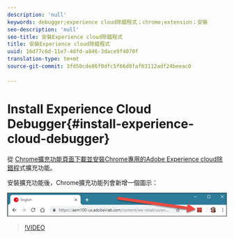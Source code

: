 ```yaml
---
description: 'null'
keywords: debugger;experience cloud除錯程式；chrome;extension；安裝
seo-description: 'null'
seo-title: 安裝Experience cloud除錯程式
title: 安裝Experience cloud除錯程式
uuid: 16d77c6d-11e7-4dfd-a846-3dace9f4070f
translation-type: tm+mt
source-git-commit: 3fd50cde86f0dfc5f66d8faf63112adf24beeac0

---
```



# Install Experience Cloud Debugger{#install-experience-cloud-debugger}

從 [Chrome擴充功能頁面下載並安裝Chrome專用的Adobe Experience cloud除錯程](https://chrome.google.com/webstore/detail/adobe-experience-cloud-de/ocdmogmohccmeicdhlhhgepeaijenapj)式擴充功能。

安裝擴充功能後，Chrome擴充功能列會新增一個圖示：

![](assets/start-icon.jpg)

>[!VIDEO](https://video.tv.adobe.com/v/23114t2/?captions=chi_hant)
